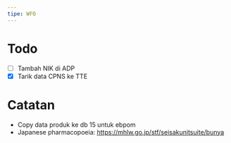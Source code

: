 ```yaml
---
tipe: WFO
---
```

# Todo
- [ ] Tambah NIK di ADP
- [x] Tarik data CPNS ke TTE
# Catatan
- Copy data produk ke db 15 untuk ebpom
- Japanese pharmacopoeia: https://mhlw.go.jp/stf/seisakunitsuite/bunya
